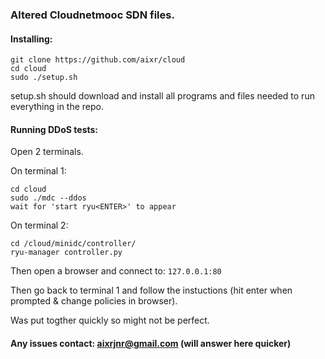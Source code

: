 ### Altered Cloudnetmooc SDN files.

#### Installing:
```
git clone https://github.com/aixr/cloud
cd cloud
sudo ./setup.sh
```
setup.sh should download and install all programs and files needed to run everything in the repo.

#### Running DDoS tests:

Open 2 terminals.

On terminal 1:
```
cd cloud
sudo ./mdc --ddos
wait for 'start ryu<ENTER>' to appear
```

On terminal 2:
```
cd /cloud/minidc/controller/
ryu-manager controller.py
```

Then open a browser and connect to: `127.0.0.1:80`

Then go back to terminal 1 and follow the instuctions (hit enter when prompted & change policies in browser).

Was put togther quickly so might not be perfect. 
#### Any issues contact: aixrjnr@gmail.com (will answer here quicker)
